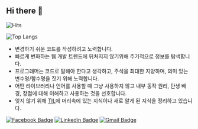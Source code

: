 ## Hi there 👋

![Hits](https://hits.seeyoufarm.com/api/count/incr/badge.svg?url=https%3A%2F%2Fgithub.com%2Fjohn015)

![Top Langs](https://github-readme-stats.vercel.app/api/top-langs/?username=john015)


- 변경하기 쉬운 코드를 작성하려고 노력합니다.
- 빠르게 변화하는 웹 개발 트렌드에 뒤처지지 않기위해 주기적으로 정보를 탐색합니다.
- 프로그래머는 코드로 말해야 한다고 생각하고, 주석을 최대한 지양하며, 의미 있는 변수명/함수명을 짓기 위해 노력합니다.
- 어떤 라이브러리나 언어를 사용할 때 그냥 사용하지 않고 내부 동작 원리, 탄생 배경, 장점에 대해 이해하고 사용하는 것을 선호합니다.
- 잊지 않기 위해 [TIL](https://github.com/john015/TIL)에 머리속에 있는 지식이나 새로 알게 된 지식을 정리하고 있습니다.

[![Facebook Badge](https://img.shields.io/badge/facebook-1877f2?style=flat-square&logo=facebook&logoColor=white&link=https://www.facebook.com/profile.php?id=100009442556503)](https://www.facebook.com/profile.php?id=100009442556503)
[![Linkedin Badge](https://img.shields.io/badge/-LinkedIn-blue?style=flat-square&logo=Linkedin&logoColor=white&link=https://www.linkedin.com/in/sangwon-lee-3309a9165/)](https://www.linkedin.com/in/sangwon-lee-3309a9165/)
[![Gmail Badge](https://img.shields.io/badge/Gmail-d14836?style=flat-square&logo=Gmail&logoColor=white&link=mailto:lsw0150305@gmail.com)](mailto:lsw0150305@gmail.com)
